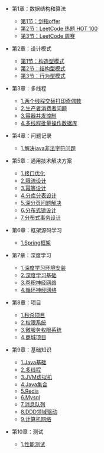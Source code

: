 
- 第1章：数据结构和算法
    - [第1节：剑指offer](/md/idea-plugin/algorithm/剑指offer.md)
    - [第2节：LeetCode 热题 HOT 100](/md/idea-plugin/algorithm/力扣热题100.md)
    - [第3节：LeetCode 周赛](/md/idea-plugin/algorithm/周赛.md)

- 第2章：设计模式
    - [第1节：构造型模式](/md/idea-plugin/designpatterns/第1节：构造型模式.md)
    - [第2节：结构型模式](/md/idea-plugin/designpatterns/第2节：结构型模式.md)
    - [第3节：行为型模式](/md/idea-plugin/designpatterns/第3节：行为型模式.md)

- 第3章：多线程
    - [1.两个线程交替打印奇偶数](/md/idea-plugin/multithread/1.两个线程交替打印奇偶数.md)
    - [2.生产者消费者问题](/md/idea-plugin/multithread/2.生产者消费者问题.md)
    - [3.容器并发控制](/md/idea-plugin/multithread/3.容器并发控制.md)
    - [4.多线程批量操作数据库](/md/idea-plugin/multithread/4.多线程批量操作数据库.md)

- 第4章：问题记录
    - [1.解决java非法字符问题](/md/idea-plugin/question/1.解决java非法字符问题.md)

- 第5章：通用技术解决方案
    - [1.接口优化](/md/idea-plugin/solution/interface-optimization/1.接口优化.md)
    - [2.限流设计](/md/idea-plugin/solution/limiter-design/2.限流设计.md)
    - [3.幂等设计](/md/idea-plugin/solution/idempotent-design/3.幂等设计.md)
    - [4.分库分表设计](/md/idea-plugin/solution/sub-database-and-sub-table-design/4.分库分表设计.md)
    - [5.深分页问题解决](/md/idea-plugin/solution/deep-paging/5.深分页问题解决.md)
    - [6.分布式锁设计](/md/idea-plugin/solution/distribute-lock-design/6.分布式锁设计.md)
    - [7.分布式事务设计](/md/idea-plugin/solution/distribute-transaction-design/7.分布式事务设计.md)

- 第6章：框架源码学习
    - [1.Spring框架](/md/idea-plugin/source-code/Spring框架.md)

- 第7章：深度学习
    - [1.深度学习环境安装](/md/idea-plugin/deep-learning/1.深度学习环境安装.md)
    - [2.深度学习基础](/md/idea-plugin/deep-learning/2.深度学习基础.md)
    - [3.卷积神经网络](/md/idea-plugin/deep-learning/3.卷积神经网络.md)
    - [4.循环神经网络](/md/idea-plugin/deep-learning/4.循环神经网络.md)

- 第8章：项目
    - [1.秒杀项目](/md/idea-plugin/project/1.秒杀项目.md)
    - [2.权限系统](/md/idea-plugin/project/2.权限系统.md)
    - [3.微服务权限系统](/md/idea-plugin/project/3.微服务权限系统.md)
    - [4.商城项目](/md/idea-plugin/project/4.shopping-mall商城项目.md)

- 第9章：基础知识
    - [1.Java基础](/md/idea-plugin/basic-knowledge/1.Java基础.md)
    - [2.多线程](/md/idea-plugin/basic-knowledge/2.多线程.md)
    - [3.JVM虚拟机](/md/idea-plugin/basic-knowledge/3.JVM虚拟机.md)
    - [4.Java集合](/md/idea-plugin/basic-knowledge/4.Java集合.md)
    - [5.Redis](/md/idea-plugin/basic-knowledge/5.Redis.md)
    - [6.Mysql](/md/idea-plugin/basic-knowledge/6.Mysql.md)
    - [7.消息队列](/md/idea-plugin/basic-knowledge/7.消息队列.md)
    - [8.DDD领域驱动](/md/idea-plugin/basic-knowledge/8.DDD领域驱动.md)
    - [9.计算机网络](/md/idea-plugin/basic-knowledge/9.计算机网络.md)

- 第10章：测试
    - [1.性能测试](/md/idea-plugin/test/1.性能测试.md)